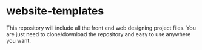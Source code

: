 # website-templates
This repository will include all the front end web designing project files. You are just need to clone/download the repository and easy to use anywhere you want.

